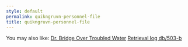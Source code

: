 ```yaml
---
style: default
permalink: quikngruvn-personnel-file
title: quikngruvn-personnel-file
---
```

You may also like:
[Dr. Bridge Over Troubled Water](http://scp-wiki.net/dr-bridge-over-troubled-water)
[Retrieval log db/503-b](http://scp-wiki.net/retrieval-log-db-503-b)